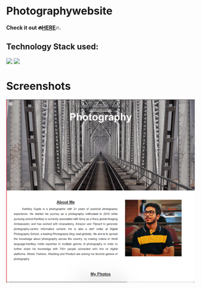 # Photographywebsite

<b>Check it out :fire:<a href=https://kartikey2991.github.io/photographywebsite/>HERE</a></b>:fire:.

## Technology Stack used:

<img src="https://img.shields.io/badge/html5%20-%23E34F26.svg?&style=for-the-badge&logo=html5&logoColor=white"/> <img src="https://img.shields.io/badge/css3%20-%231572B6.svg?&style=for-the-badge&logo=css3&logoColor=white"/>

# Screenshots

<img src="https://github.com/kartikey2991/photographywebsite/blob/main/Screenshot%20(153).png"
     alt="Markdown Monster icon"
     style="float: left; margin-right: 10px;" />
     
<img src="https://github.com/kartikey2991/photographywebsite/blob/main/Screenshot%20(154).png"
     alt="Markdown Monster icon"
     style="float: left; margin-right: 10px;" />
